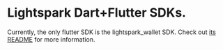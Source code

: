 # Lightspark Dart+Flutter SDKs.

Currently, the only flutter SDK is the lightspark_wallet SDK. Check out [its README](./lightspark_wallet/README.md) for more information.

